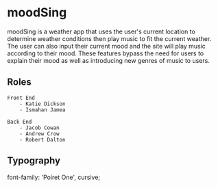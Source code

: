 # moodSing 
moodSing is a weather app that uses the user's current location to determine weather conditions then play music to fit the current weather. The user can also input their current mood and the site will play music according to their mood. These features bypass the need for users to explain their mood as well as introducing new genres of music to users. 

## Roles

```
Front End 
    - Katie Dickson 
    - Ismahan Jamea
```
```
Back End 
    - Jacob Cowan
    - Andrew Crow
    - Robert Dalton
```

## Typography 

font-family: 'Poiret One', cursive;

<link href="https://fonts.googleapis.com/css2?family=Poiret+One&display=swap" rel="stylesheet">


